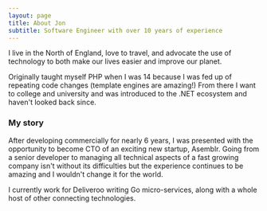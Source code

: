 ```yaml
---
layout: page
title: About Jon
subtitle: Software Engineer with over 10 years of experience
---
```


I live in the North of England, love to travel, and advocate the use of technology to both make our lives easier and improve our planet.

Originally taught myself PHP when I was 14 because I was fed up of repeating code changes (template engines are amazing!) From there I want to college and university and was introduced to the .NET ecosystem and haven't looked back since.

### My story

After developing commercially for nearly 6 years, I was presented with the opportunity to become CTO of an exciting new startup, Asemblr. Going from a senior developer to managing all technical aspects of a fast growing company isn't without its difficulties but the experience continues to be amazing and I wouldn't change it for the world.

I currently work for Deliveroo writing Go micro-services, along with a whole host of other connecting technologies.
